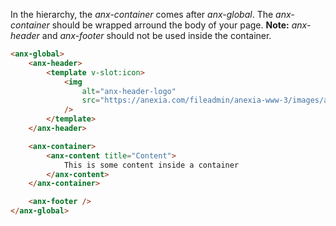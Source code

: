 In the hierarchy, the *anx-container* comes after *anx-global*. The *anx-container* should be wrapped arround the body of your page. **Note:** *anx-header* and *anx-footer* should not be used inside the container.

```html
<anx-global>
    <anx-header>
        <template v-slot:icon>
            <img
                alt="anx-header-logo"
                src="https://anexia.com/fileadmin/anexia-www-3/images/anexia.svg"
            />
        </template>
    </anx-header>

    <anx-container>
        <anx-content title="Content">
            This is some content inside a container
        </anx-content>
    </anx-container>

    <anx-footer />
</anx-global>
```